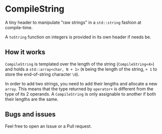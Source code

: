 # CompileString
A tiny header to manipulate "raw strings" in a `std::string` fashion at
compile-time.

A `toString` function on integers is provided in its own header if needs be.

## How it works
`CompileString` is templated over the length of the string (`CompileString<4>`)
and holds a `std::array<char, N + 1>` (`N` being the length of the string, `+
1` to store the end-of-string character `\0`).

In order to add two strings, you need to add their lengths and allocate a new
`array`. This means that the type returned by `operator+` is different from the
type of its 2 operands. A `CompileString` is only assignable to another if both
their lengths are the same.

## Bugs and issues
Feel free to open an Issue or a Pull request.

